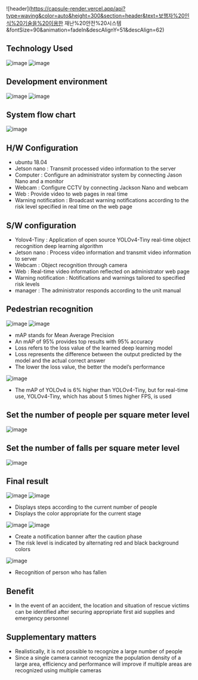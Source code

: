 ![header](https://capsule-render.vercel.app/api?type=waving&color=auto&height=300&section=header&text=보행자%20인식%20기술을%20이용한 
재난%20안전%20시스템&fontSize=90&animation=fadeIn&descAlignY=51&descAlign=62)

## Technology Used
![image](https://github.com/KDW00817/test/assets/153358048/6ffddc20-ed45-4b5d-92e3-5c8b8f33ce00) ![image](https://github.com/KDW00817/test/assets/153358048/aeb0b5a6-53d2-42bf-920d-d059320b67cb)

## Development environment
![image](https://github.com/KDW00817/test/assets/153358048/541ec4c5-6ab2-4a4b-b439-08ba91ef8d2c) ![image](https://github.com/KDW00817/test/assets/153358048/3c931611-5b4c-4644-96b4-f1a9b90d2892)

## System flow chart
![image](https://github.com/KDW00817/test/assets/153358048/ded11cc0-63de-4165-97e6-db57ad16b3f5)


## H/W Configuration
* ubuntu 18.04
* Jetson nano : Transmit processed video information to the server
* Computer : Configure an administrator system by connecting Jason Nano and a monitor
* Webcam : Configure CCTV by connecting Jackson Nano and webcam
* Web : Provide video to web pages in real time
* Warning notification : Broadcast warning notifications according to the risk level specified in real time on the web page

## S/W configuration
* Yolov4-Tiny : Application of open source YOLOv4-Tiny real-time object recognition deep learning algorithm
* Jetson nano : Process video information and transmit video information to server
* Webcam : Object recognition through camera
* Web : Real-time video information reflected on administrator web page
* Warning notification : Notifications and warnings tailored to specified risk levels
* manager : The administrator responds according to the unit manual

## Pedestrian recognition
![image](https://github.com/KDW00817/test/assets/153358048/d3d79279-d7f0-4234-bc28-5ba763462647) ![image](https://github.com/KDW00817/test/assets/153358048/ee17c400-b1dc-4f3d-81aa-d7a6dfb629bc)
* mAP stands for Mean Average Precision
* An mAP of 95% provides top results with 95% accuracy
* Loss refers to the loss value of the learned deep learning model
* Loss represents the difference between the output predicted by the model and the actual correct answer
* The lower the loss value, the better the model’s performance

![image](https://github.com/KDW00817/test/assets/153358048/40cec53c-e9f3-47c7-b479-8e4fee0a3c9e)
* The mAP of YOLOv4 is 6% higher than YOLOv4-Tiny, but for real-time use, YOLOv4-Tiny, which has about 5 times higher FPS, is used


## Set the number of people per square meter level 
![image](https://github.com/KDW00817/test/assets/153358048/0725980c-d4e4-43ec-ae24-c748cb70d595)
## Set the number of falls per square meter level
![image](https://github.com/KDW00817/test/assets/153358048/d75ae802-8987-4761-baf1-64af51b1a4f4)


## Final result
![image](https://github.com/KDW00817/test/assets/153358048/92b1eef7-ffe6-4289-bfd8-7db0f99b6fae)
![image](https://github.com/KDW00817/test/assets/153358048/980d30ba-b9f3-4e1f-8b8b-36aa84b83d3d)
* Displays steps according to the current number of people
* Displays the color appropriate for the current stage

![image](https://github.com/KDW00817/test/assets/153358048/1d0cc9f0-139b-4414-b576-9c6349e0bdad) ![image](https://github.com/KDW00817/test/assets/153358048/ab2ede09-af11-4fb2-aee2-d25384ba5ed2)

* Create a notification banner after the caution phase 
* The risk level is indicated by alternating red and black background colors

![image](https://github.com/KDW00817/test/assets/153358048/1bd33bca-7c21-4b6d-bf9e-6a9869821dfc)
* Recognition of person who has fallen


## Benefit
* In the event of an accident, the location and situation of rescue victims can be identified after securing appropriate first aid supplies and emergency personnel

## Supplementary matters
* Realistically, it is not possible to recognize a large number of people
* Since a single camera cannot recognize the population density of a large area, efficiency and performance will improve if multiple areas are recognized using multiple cameras



